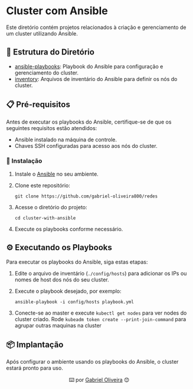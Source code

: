 # Cluster com Ansible

Este diretório contém projetos relacionados à criação e gerenciamento de um cluster utilizando Ansible.

## 📂 Estrutura do Diretório

- [ansible-playbooks](./playbook.yaml): Playbook do Ansible para configuração e gerenciamento do cluster.
- [inventory](./hosts): Arquivos de inventário do Ansible para definir os nós do cluster.

## 📋 Pré-requisitos

Antes de executar os playbooks do Ansible, certifique-se de que os seguintes requisitos estão atendidos:

- Ansible instalado na máquina de controle.
- Chaves SSH configuradas para acesso aos nós do cluster.

### 🔧 Instalação

1. Instale o [Ansible](docs.ansible.com/ansible/latest/installation_guide/installation_distros.html) no seu ambiente.

2. Clone este repositório:

   ```
   git clone https://github.com/gabriel-oliveira800/redes
   ```

3. Acesse o diretório do projeto:

   ```
   cd cluster-with-ansible
   ```

4. Execute os playbooks conforme necessário.

## ⚙️ Executando os Playbooks

Para executar os playbooks do Ansible, siga estas etapas:

1. Edite o arquivo de inventário (`./config/hosts`) para adicionar os IPs ou nomes de host dos nós do seu cluster.

2. Execute o playbook desejado, por exemplo:

   ```
   ansible-playbook -i config/hosts playbook.yml
   ```

3. Conecte-se ao master e execute `kubectl get nodes` para ver nodes do cluster criado. Rode `kubeadm token create --print-join-command` para agrupar outras maquinas na cluster

## 📦 Implantação

Após configurar o ambiente usando os playbooks do Ansible, o cluster estará pronto para uso.

<p style="text-align: center;"> ⌨️ por <a href="https://github.com/gabriel-oliveira800">Gabriel Oliveira</a>
 😊 </p>
